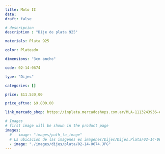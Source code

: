 ```yaml
---
title: Moto II
date: 
draft: false

# descripcion
description : "Dije de plata 925"

materials: Plata 925

color: Plateado

dimensions: "3cm ancho"

code: 02-14-0674

type: "Dijes"

categories: []

price: $11.530,00

price_eftvo: $9.800,00

link_mercado_shop: https://inplata.mercadoshops.com.ar/MLA-1113243936-dije-de-plata-moto-ii-motocicleta-motoquero-_JM

# Images
# first image will be shown in the product page
images:
  # - image: "images/path_to_image"
  # La ubicacion de las imagenes es imagenes/Dijes/Dijes.Plata/02-14-0674-moto-ii
  - image: "./images/dijes/plata/02-14-0674.JPG"
---
```

